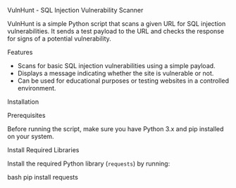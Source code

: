  VulnHunt - SQL Injection Vulnerability Scanner

VulnHunt is a simple Python script that scans a given URL for SQL injection vulnerabilities. It sends a test payload to the URL and checks the response for signs of a potential vulnerability.



 Features

- Scans for basic SQL injection vulnerabilities using a simple payload.
- Displays a message indicating whether the site is vulnerable or not.
- Can be used for educational purposes or testing websites in a controlled environment.



Installation

Prerequisites

Before running the script, make sure you have Python 3.x and pip installed on your system.

 Install Required Libraries

Install the required Python library (`requests`) by running:

bash
pip install requests

